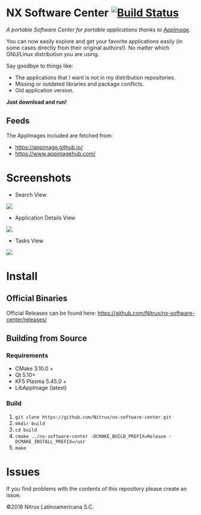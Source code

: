 # NX Software Center [![Build Status](https://travis-ci.org/Nitrux/nx-software-center.svg?branch=master)](https://travis-ci.org/Nitrux/nx-software-center)

_A portable Software Center for portable applications thanks to [AppImage](https://appimage.org/)._

You can now easily explore and get your favorite applications easily (in some cases directly from their original authors!). No matter which GNU/Linux distribution you are using.

Say goodbye to things like:
 * The applications that I want is not in my distribution repositories.
 * Missing or outdated libraries and package conflicts.
 * Old application version.

**Just download and run!**

## Feeds
The AppImages included are fetched from:
* https://appimage.github.io/
* https://www.appimagehub.com/

# Screenshots

 * Search View
 
![](https://user-images.githubusercontent.com/1138094/39208689-58d3ae84-47c9-11e8-83a9-28d89a6f2cbb.png)

 * Application Details View
 
![](https://user-images.githubusercontent.com/1138094/39208724-6d128f5a-47c9-11e8-90e3-d41472374406.png)

 * Tasks View
 
![](https://user-images.githubusercontent.com/1138094/39208748-7978ded4-47c9-11e8-98c4-5dffeaf5ee0d.png)

# Install

## Official Binaries
Official Releases can be found here: https://github.com/Nitrux/nx-software-center/releases/

## Building from Source
### Requirements
 * CMake 3.10.0 +
 * Qt 5.10+
 * KF5 Plasma 5.45.0 +
 * LibAppImage (latest)
 
### Build
 1. `git clone https://github.com/Nitrux/nx-software-center.git` 
 1. `mkdir build`
 1. `cd build`
 1. `cmake ../nx-software-center -DCMAKE_BUILD_PREFIX=Release -DCMAKE_INSTALL_PREFIX=/usr`
 1. `make`

# Issues
If you find problems with the contents of this repository please create an issue.

©2018 Nitrux Latinoamericana S.C.
